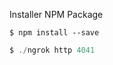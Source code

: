 Installer NPM Package

```Js
$ npm install --save
```



```js
$ ./ngrok http 4041
```

[ngrok]: <https://ngrok.com/>